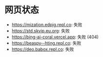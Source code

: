 # 网页状态
- https://mization.edpjg.repl.co: 失败
- https://std.skvip.eu.org: 失败
- https://bing-ai-coral.vercel.app: 失败 (404)
- https://beaspy--hting.repl.co: 失败
- https://deo.babox.repl.co: 失败

